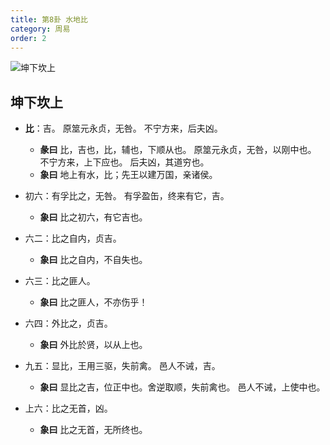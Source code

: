 ```yaml
---
title: 第8卦 水地比
category: 周易
order: 2
---
```


![坤下坎上](https://upload.wikimedia.org/wikipedia/commons/0/06/Yijing-08.png)

## 坤下坎上

* **比**：吉。 原筮元永贞，无咎。 不宁方来，后夫凶。 
  * **彖曰** 比，吉也，比，辅也，下顺从也。 原筮元永贞，无咎，以刚中也。 不宁方来，上下应也。 后夫凶，其道穷也。
  * **象曰** 地上有水，比；先王以建万国，亲诸侯。

* 初六：有孚比之，无咎。 有孚盈缶，终来有它，吉。
  * **象曰** 比之初六，有它吉也。

* 六二：比之自内，贞吉。
  * **象曰** 比之自内，不自失也。

* 六三：比之匪人。
  * **象曰** 比之匪人，不亦伤乎！

* 六四：外比之，贞吉。
  * **象曰** 外比於贤，以从上也。

* 九五：显比，王用三驱，失前禽。 邑人不诫，吉。
  * **象曰** 显比之吉，位正中也。舍逆取顺，失前禽也。 邑人不诫，上使中也。

* 上六：比之无首，凶。
  * **象曰** 比之无首，无所终也。